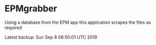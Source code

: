 # EPMgrabber
Using a database from the EPM app this application scrapes the files as required


Latest backup: Sun Sep 8 06:50:01 UTC 2019
